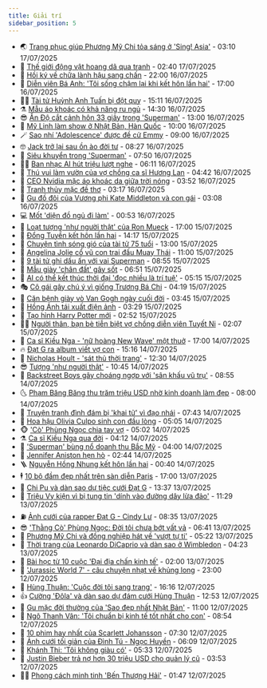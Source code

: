 ```yaml
---
title: Giải trí
sidebar_position: 5
---
```


<!-- vnexpress-giai-tri:START -->
- 🌏 [Trang phục giúp Phương Mỹ Chi tỏa sáng ở &#39;Sing! Asia&#39;](https://vnexpress.net/trang-phuc-giup-phuong-my-chi-toa-sang-o-sing-asia-4915221.html) - 03:10 17/07/2025
- 💫 [Thế giới động vật hoang dã qua tranh](https://vnexpress.net/the-gioi-dong-vat-hoang-da-qua-tranh-4914240.html) - 02:40 17/07/2025
- 🌮 [Hồi ký về chữa lành hậu sang chấn](https://vnexpress.net/hoi-ky-ve-chua-lanh-hau-sang-chan-4914808.html) - 22:00 16/07/2025
- 🧠 [Diễn viên Bá Anh: &#39;Tôi sống chậm lại khi kết hôn lần hai&#39;](https://vnexpress.net/dien-vien-ba-anh-toi-song-cham-lai-khi-ket-hon-lan-hai-4914833.html) - 17:00 16/07/2025
- 👨‍🏫 [Tài tử Huỳnh Anh Tuấn bị đột quỵ](https://vnexpress.net/tai-tu-huynh-anh-tuan-bi-dot-quy-4908550.html) - 15:11 16/07/2025
- ⚗️ [Mẫu áo khoác có khả năng ru ngủ](https://vnexpress.net/mau-ao-khoac-co-kha-nang-ru-ngu-4914896.html) - 14:30 16/07/2025
- 😎 [Ấn Độ cắt cảnh hôn 33 giây trong &#39;Superman&#39;](https://vnexpress.net/an-do-cat-canh-hon-33-giay-trong-superman-4915135.html) - 13:00 16/07/2025
- 🫣 [Mỹ Linh làm show ở Nhật Bản, Hàn Quốc](https://vnexpress.net/my-linh-lam-show-o-nhat-ban-han-quoc-4914495.html) - 10:00 16/07/2025
- 🪄 [Sao nhí &#39;Adolescence&#39; được đề cử Emmy](https://vnexpress.net/sao-nhi-adolescence-duoc-de-cu-emmy-4914818.html) - 09:00 16/07/2025
- 🤓 [Jack trở lại sau ồn ào đời tư](https://vnexpress.net/jack-tro-lai-sau-on-ao-doi-tu-4914877.html) - 08:27 16/07/2025
- 🫶 [Siêu khuyển trong &#39;Superman&#39;](https://vnexpress.net/sieu-khuyen-trong-superman-4914946.html) - 07:50 16/07/2025
- 🧑‍🏫 [Ban nhạc AI hút triệu lượt nghe](https://vnexpress.net/ban-nhac-ai-hut-trieu-luot-nghe-4914936.html) - 06:11 16/07/2025
- 🦄 [Thú vui làm vườn của vợ chồng ca sĩ Hương Lan](https://vnexpress.net/thu-vui-lam-vuon-cua-vo-chong-ca-si-huong-lan-4914421.html) - 04:42 16/07/2025
- 💫 [CEO Nvidia mặc áo khoác da giữa trời nóng](https://vnexpress.net/ceo-nvidia-mac-ao-khoac-da-giua-troi-nong-4914862.html) - 03:52 16/07/2025
- 🎊 [Tranh thủy mặc đề thơ](https://vnexpress.net/tranh-thuy-mac-de-tho-4914225.html) - 03:17 16/07/2025
- 👹 [Gu đồ đôi của Vương phi Kate Middleton và con gái](https://vnexpress.net/gu-do-doi-cua-vuong-phi-kate-middleton-va-con-gai-4914616.html) - 03:08 16/07/2025
- 💻 [Mốt &#39;diện đồ ngủ đi làm&#39;](https://vnexpress.net/mot-dien-do-ngu-di-lam-4914177.html) - 00:53 16/07/2025
- 🤡 [Loạt tượng &#39;như người thật&#39; của Ron Mueck](https://vnexpress.net/loat-tuong-nhu-nguoi-that-cua-ron-mueck-4914628.html) - 17:00 15/07/2025
- 🥰 [Đổng Tuyền kết hôn lần hai](https://vnexpress.net/dong-tuyen-ket-hon-lan-hai-4914725.html) - 14:17 15/07/2025
- 🚀 [Chuyện tình sóng gió của tài tử 75 tuổi](https://vnexpress.net/chuyen-tinh-song-gio-cua-tai-tu-75-tuoi-4914632.html) - 13:00 15/07/2025
- 📝 [Angelina Jolie cổ vũ con trai đấu Muay Thái](https://vnexpress.net/angelina-jolie-co-vu-con-trai-dau-muay-thai-4914627.html) - 11:00 15/07/2025
- 🐲 [9 tài tử ghi dấu ấn với vai Superman](https://vnexpress.net/9-tai-tu-ghi-dau-an-voi-vai-superman-4913919.html) - 08:55 15/07/2025
- 🎃 [Mẫu giày &#39;chân đất&#39; gây sốt](https://vnexpress.net/mau-giay-chan-dat-gay-sot-4914407.html) - 06:51 15/07/2025
- 🤠 [AI có thể kết thúc thời đại &#39;đọc nhiều là trí tuệ&#39;](https://vnexpress.net/ai-co-the-ket-thuc-thoi-dai-doc-nhieu-la-tri-tue-4911533.html) - 05:15 15/07/2025
- 🎭 [Cô gái gây chú ý vì giống Trương Bá Chi](https://vnexpress.net/co-gai-gay-chu-y-vi-giong-truong-ba-chi-4914431.html) - 04:19 15/07/2025
- 🧰 [Căn bệnh giày vò Van Gogh ngày cuối đời](https://vnexpress.net/can-benh-giay-vo-van-gogh-ngay-cuoi-doi-4912951.html) - 03:45 15/07/2025
- 🦍 [Hồng Ánh tái xuất điện ảnh](https://vnexpress.net/hong-anh-tai-xuat-dien-anh-4914284.html) - 03:29 15/07/2025
- 🌝 [Tạo hình Harry Potter mới](https://vnexpress.net/tao-hinh-harry-potter-moi-4914335.html) - 02:52 15/07/2025
- 🧑‍💻 [Người thân, bạn bè tiễn biệt vợ chồng diễn viên Tuyết Ni](https://vnexpress.net/nguoi-than-ban-be-tien-biet-vo-chong-dien-vien-tuyet-ni-4914339.html) - 02:07 15/07/2025
- 🥸 [Ca sĩ Kiều Nga - &#39;nữ hoàng New Wave&#39; một thuở](https://vnexpress.net/ca-si-kieu-nga-nu-hoang-new-wave-mot-thuo-4913988.html) - 17:00 14/07/2025
- 🔥 [Đạt G ra album viết vợ con](https://vnexpress.net/dat-g-ra-album-viet-vo-con-4914056.html) - 15:16 14/07/2025
- 🐎 [Nicholas Hoult - &#39;sát thủ thời trang&#39;](https://vnexpress.net/nicholas-hoult-sat-thu-thoi-trang-4913677.html) - 12:30 14/07/2025
- 😎 [Tượng &#39;như người thật&#39;](https://vnexpress.net/tuong-nhu-nguoi-that-4914134.html) - 10:45 14/07/2025
- 🦄 [Backstreet Boys gây choáng ngợp với &#39;sân khấu vũ trụ&#39;](https://vnexpress.net/backstreet-boys-gay-choang-ngop-voi-san-khau-vu-tru-4914054.html) - 08:55 14/07/2025
- 🌜 [Phạm Băng Băng thu trăm triệu USD nhờ kinh doanh làm đẹp](https://vnexpress.net/pham-bang-bang-thu-tram-trieu-usd-nho-kinh-doanh-lam-dep-4914072.html) - 08:00 14/07/2025
- 🚦 [Truyện tranh đình đám bị &#39;khai tử&#39; vì đạo nhái](https://vnexpress.net/truyen-tranh-dinh-dam-bi-khai-tu-vi-dao-nhai-4913882.html) - 07:43 14/07/2025
- 🧐 [Hoa hậu Olivia Culpo sinh con đầu lòng](https://vnexpress.net/hoa-hau-olivia-culpo-sinh-con-dau-long-4913863.html) - 05:05 14/07/2025
- 🐵 [&#39;Cò&#39; Phùng Ngọc chia tay vợ](https://vnexpress.net/co-phung-ngoc-chia-tay-vo-4913942.html) - 05:02 14/07/2025
- ⚗️ [Ca sĩ Kiều Nga qua đời](https://vnexpress.net/ca-si-kieu-nga-qua-doi-4913945.html) - 04:12 14/07/2025
- 👺 [&#39;Superman&#39; bùng nổ doanh thu Bắc Mỹ](https://vnexpress.net/superman-bung-no-doanh-thu-bac-my-4913806.html) - 04:00 14/07/2025
- 🌊 [Jennifer Aniston hẹn hò](https://vnexpress.net/jennifer-aniston-hen-ho-4913795.html) - 02:44 14/07/2025
- 🪜 [Nguyễn Hồng Nhung kết hôn lần hai](https://vnexpress.net/nguyen-hong-nhung-ket-hon-lan-hai-4913759.html) - 00:40 14/07/2025
- 🕴 [10 bộ đầm đẹp nhất trên sàn diễn Paris](https://vnexpress.net/10-bo-dam-dep-nhat-tren-san-dien-paris-4913672.html) - 17:00 13/07/2025
- 💃 [Chi Pu và dàn sao dự tiệc cưới Đạt G](https://vnexpress.net/chi-pu-va-dan-sao-du-tiec-cuoi-dat-g-4913696.html) - 13:37 13/07/2025
- 🦄 [Triệu Vy kiện vì bị tung tin &#39;dính vào đường dây lừa đảo&#39;](https://vnexpress.net/trieu-vy-kien-vi-bi-tung-tin-dinh-vao-duong-day-lua-dao-4913706.html) - 11:29 13/07/2025
- ⛽️ [Ảnh cưới của rapper Đạt G - Cindy Lư](https://vnexpress.net/anh-cuoi-cua-rapper-dat-g-cindy-lu-4913599.html) - 08:35 13/07/2025
- 😎 [&#39;Thằng Cò&#39; Phùng Ngọc: Đời tôi chưa bớt vất vả](https://vnexpress.net/thang-co-phung-ngoc-doi-toi-chua-bot-vat-va-4913646.html) - 06:41 13/07/2025
- 🌊 [Phương Mỹ Chi và đồng nghiệp hát về &#39;vượt tự ti&#39;](https://vnexpress.net/phuong-my-chi-va-dong-nghiep-hat-ve-vuot-tu-ti-4913574.html) - 05:22 13/07/2025
- 🐲 [Thời trang của Leonardo DiCaprio và dàn sao ở Wimbledon](https://vnexpress.net/thoi-trang-cua-leonardo-dicaprio-va-dan-sao-o-wimbledon-4913592.html) - 04:23 13/07/2025
- 💂 [Bài học từ 10 cuộc &#39;Đại địa chấn kinh tế&#39;](https://vnexpress.net/bai-hoc-tu-10-cuoc-dai-dia-chan-kinh-te-4911194.html) - 02:00 13/07/2025
- 🙉 [&#39;Jurassic World 7&#39; - câu chuyện nhạt về khủng long](https://vnexpress.net/giai-tri/phim/thu-vien-phim/jurassic-world-rebirth-824) - 23:00 12/07/2025
- 💪 [Hùng Thuận: &#39;Cuộc đời tôi sang trang&#39;](https://vnexpress.net/hung-thuan-cuoc-doi-toi-sang-trang-4913522.html) - 16:16 12/07/2025
- 👍 [Cường &#39;Đôla&#39; và dàn sao dự đám cưới Hùng Thuận](https://vnexpress.net/cuong-dola-va-dan-sao-du-dam-cuoi-hung-thuan-4913495.html) - 12:53 12/07/2025
- 💪 [Gu mặc đời thường của &#39;Sao đẹp nhất Nhật Bản&#39;](https://vnexpress.net/gu-mac-doi-thuong-cua-sao-dep-nhat-nhat-ban-4913047.html) - 11:00 12/07/2025
- 💄 [Ngô Thanh Vân: &#39;Tôi chuẩn bị kinh tế tốt nhất cho con&#39;](https://vnexpress.net/ngo-thanh-van-toi-chuan-bi-kinh-te-tot-nhat-cho-con-4913399.html) - 08:54 12/07/2025
- 🦩 [10 phim hay nhất của Scarlett Johansson](https://vnexpress.net/10-phim-hay-nhat-cua-scarlett-johansson-4913358.html) - 07:30 12/07/2025
- 🥸 [Ảnh cưới tối giản của Đình Tú - Ngọc Huyền](https://vnexpress.net/anh-cuoi-toi-gian-cua-dinh-tu-ngoc-huyen-4913425.html) - 06:09 12/07/2025
- 🧰 [Khánh Thi: &#39;Tôi không giàu có&#39;](https://vnexpress.net/khanh-thi-toi-khong-giau-co-4912402.html) - 05:33 12/07/2025
- 💼 [Justin Bieber trả nợ hơn 30 triệu USD cho quản lý cũ](https://vnexpress.net/justin-bieber-tra-no-hon-30-trieu-usd-cho-quan-ly-cu-4913283.html) - 03:53 12/07/2025
- 🧑‍💻 [Phong cách minh tinh &#39;Bến Thượng Hải&#39;](https://vnexpress.net/phong-cach-minh-tinh-ben-thuong-hai-4913080.html) - 01:47 12/07/2025<!-- vnexpress-giai-tri:END -->

